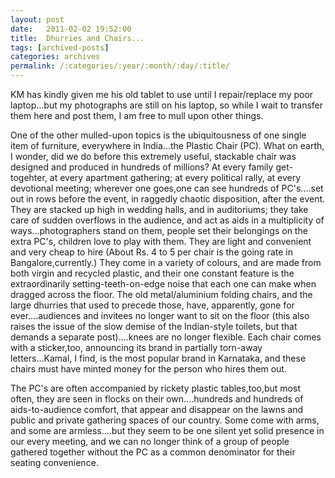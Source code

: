 ```yaml
---
layout: post
date:	2011-02-02 19:52:00
title:  Dhurries and Chairs...
tags: [archived-posts]
categories: archives
permalink: /:categories/:year/:month/:day/:title/
---
```

KM has kindly given me his old  tablet to use until I repair/replace my poor laptop...but my photographs are still on his laptop, so while I wait to transfer them here and post them, I am free to mull upon other things.

One of the other mulled-upon topics is the ubiquitousness of one single item of furniture, everywhere in India...the Plastic Chair (PC).  What on earth, I wonder, did we do before this extremely useful, stackable chair was designed and produced in hundreds of millions? At every family get-togehter, at every apartment gathering; at every political rally, at every devotional meeting; wherever one goes,one can see hundreds of PC's....set out in rows before the event, in raggedly chaotic disposition, after the event. They are stacked up high in wedding halls, and in auditoriums; they take care of sudden overflows in the audience, and act as aids in a multiplicity of ways...photographers stand on them, people set their belongings on the extra PC's, children love to play with them. They are light and convenient and very cheap to hire (About Rs. 4 to 5 per chair is the going rate in Bangalore,currently.) They come in a variety of colours, and are made from both virgin and recycled plastic, and their one constant feature is the extraordinarily setting-teeth-on-edge noise that each one can make when dragged across the floor. The old metal/aluminium folding chairs, and the large dhurries that used to precede those, have, apparently, gone for ever....audiences and invitees no longer want to sit on the floor (this also raises the issue of the slow demise of the Indian-style toilets, but that demands a separate post)....knees are no longer flexible. Each chair comes with a sticker,too, announcing its brand in partially torn-away letters...Kamal, I find, is the most popular brand in Karnataka, and these chairs must have minted money for the person who hires them out.


The PC's are often accompanied by rickety plastic tables,too,but most often, they are seen in flocks on their own....hundreds and hundreds  of aids-to-audience comfort, that appear and disappear on the lawns and public and private gathering spaces of our country. Some come with arms, and some are armless....but they seem to be one silent yet solid presence in our every meeting, and we can no longer think of a group of people gathered together without the PC as a common denominator for their seating convenience.
